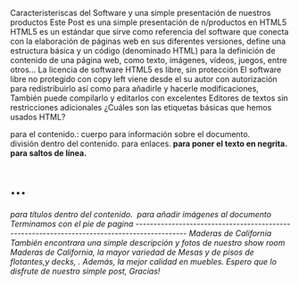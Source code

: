 ﻿Caracteristeriscas del Software y una simple presentación de nuestros productos 
Este Post es una simple presentación de n/productos en HTML5
HTML5 es un estándar que sirve como referencia del software que conecta 
con la elaboración de páginas web en sus diferentes versiones, define una 
estructura básica y un código (denominado HTML) para la definición de 
contenido de una página web, como texto, imágenes, vídeos, juegos, entre 
otros…
La licencia de software HTML5 es libre, sin protección
El software libre no protegido con copy left viene desde el su autor con autorización para redistribuirlo así como para añadirle y hacerle modificaciones, 
También puede compilarlo y editarlos con excelentes Editores de textos sin restricciones adicionales
¿Cuáles son las etiquetas básicas que hemos usados HTML?
<body> para el contenido.: cuerpo
<head> para información sobre el documento.
<div> división dentro del contenido.
<a> para enlaces.<strong> para poner el texto en negrita.
<br> para saltos de línea.
<H1>… <H6> para títulos dentro del contenido.
<img> para añadir imágenes al documento 
Terminamos con el pie de pagina 
--------------------------------------------------------------------------------------------              Maderas de California
También encontrara una simple descripción y fotos de nuestro show room Maderas de California, la mayor variedad de Mesas y de pisos de flotantes,y  decks, . Además, la mejor calidad en muebles.
Espero que lo disfrute de nuestro simple post,
Gracias!
